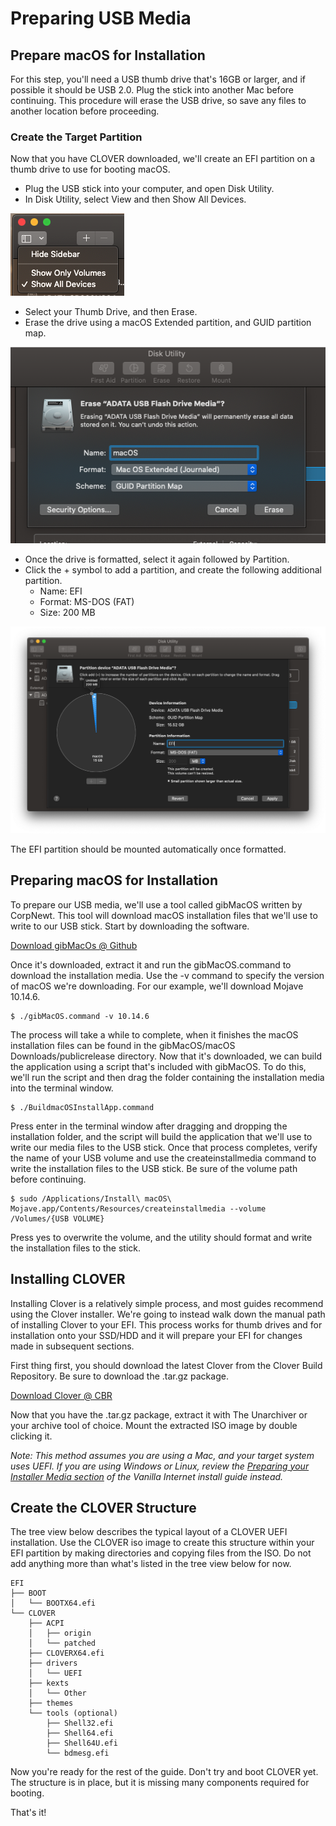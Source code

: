 # Preparing USB Media

## Prepare macOS for Installation

For this step, you'll need a USB thumb drive that's 16GB or larger, and if possible it should be USB 2.0.  Plug the stick into another Mac before continuing.  This procedure will erase the USB drive, so save any files to another location before proceeding.

### Create the Target Partition

Now that you have CLOVER downloaded, we'll create an EFI partition on a thumb drive to use for booting macOS. 

* Plug the USB stick into your computer, and open Disk Utility.
* In Disk Utility, select View and then Show All Devices.

![](.gitbook/assets/screen-shot-2019-11-03-at-8.16.28-am.png)

* Select your Thumb Drive, and then Erase.
* Erase the drive using a macOS Extended partition, and GUID partition map.

![](.gitbook/assets/screen-shot-2019-11-03-at-8.20.01-am.png)

* Once the drive is formatted, select it again followed by Partition.
* Click the + symbol to add a partition, and create the following additional partition.
  * Name: EFI
  * Format: MS-DOS \(FAT\)
  * Size: 200 MB

![](.gitbook/assets/screen-shot-2019-11-03-at-8.22.18-am.png)

The EFI partition should be mounted automatically once formatted.

## Preparing macOS for Installation

To prepare our USB media, we'll use a tool called gibMacOS written by CorpNewt.  This tool will download macOS installation files that we'll use to write to our USB stick.  Start by downloading the software.

[Download gibMacOs @ Github](https://github.com/corpnewt/gibMacOS)

Once it's downloaded, extract it and run the gibMacOS.command to download the installation media.  Use the -v command to specify the version of macOS we're downloading.  For our example, we'll download Mojave 10.14.6.

```text
$ ./gibMacOS.command -v 10.14.6
```

The process will take a while to complete, when it finishes the macOS installation files can be found in the gibMacOS/macOS Downloads/publicrelease directory.  Now that it's downloaded, we can build the application using a script that's included with gibMacOS.  To do this, we'll run the script and then drag the folder containing the installation media into the terminal window.

```text
$ ./BuildmacOSInstallApp.command
```

Press enter in the terminal window after dragging and dropping the installation folder, and the script will build the application that we'll use to write our media files to the USB stick.  Once that process completes, verify the name of your USB volume and use the createinstallmedia command to write the installation files to the USB stick.  Be sure of the volume path before continuing.

```text
$ sudo /Applications/Install\ macOS\ Mojave.app/Contents/Resources/createinstallmedia --volume /Volumes/{USB VOLUME}
```

Press yes to overwrite the volume, and the utility should format and write the installation files to the stick.

## Installing CLOVER

Installing Clover is a relatively simple process, and most guides recommend using the Clover installer.  We're going to instead walk down the manual path of installing Clover to your EFI.  This process works for thumb drives and for installation onto your SSD/HDD and it will prepare your EFI for changes made in subsequent sections.

First thing first, you should download the latest Clover from the Clover Build Repository.  Be sure to download the .tar.gz package.

[Download Clover @ CBR](https://cloverdb.com)

Now that you have the .tar.gz package, extract it with The Unarchiver or your archive tool of choice.  Mount the extracted ISO image by double clicking it.

_Note: This method assumes you are using a Mac, and your target system uses UEFI.  If you are using Windows or Linux, review the_ [_Preparing your Installer Media section_](https://internet-install.gitbook.io/macos-internet-install/preparing-your-installer.../preparing-your-installer-media...) _of the Vanilla Internet install guide instead._

## Create the CLOVER Structure

The tree view below describes the typical layout of a CLOVER UEFI installation.  Use the CLOVER iso image to create this structure within your EFI partition by making directories and copying files from the ISO.  Do not add anything more than what's listed in the tree view below for now.

```text
EFI
├── BOOT
│   └── BOOTX64.efi
└── CLOVER
    ├── ACPI
    │   ├── origin
    │   └── patched
    ├── CLOVERX64.efi
    ├── drivers
    │   └── UEFI
    ├── kexts
    │   └── Other
    ├── themes
    └── tools (optional)
        ├── Shell32.efi
        ├── Shell64.efi
        ├── Shell64U.efi
        └── bdmesg.efi
```

Now you're ready for the rest of the guide.  Don't try and boot CLOVER yet.  The structure is in place, but it is missing many components required for booting.

That's it!

